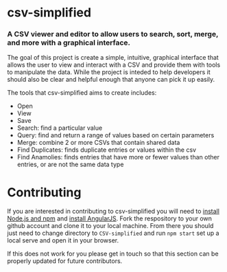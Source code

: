 # csv-simplified
### A CSV viewer and editor to allow users to search, sort, merge, and more with a graphical interface. 

The goal of this project is create a simple, intuitive, graphical interface that allows the user to view and interact with a CSV and provide them with tools to manipulate the data.  While the project is inteded to help developers it should also be clear and helpful enough that anyone can pick it up easily.

The tools that csv-simplified aims to create includes:
  - Open 
  - View 
  - Save
  - Search: find a particular value
  - Query: find and return a range of values based on certain parameters
  - Merge: combine 2 or more CSVs that contain shared data
  - Find Duplicates: finds duplicate entries or values within the csv
  - Find Anamolies: finds entries that have more or fewer values than other entries, or are not the same data type
  
# Contributing 
If you are interested in contributing to csv-simplified you will need to [install Node.js and npm](https://www.npmjs.com/get-npm) and [install AngularJS](https://angularjs.org/). Fork the respository to your own github account and clone it to your local machine.  From there you should just need to change directory to `CSV-simplified` and run `npm start` set up a local serve and open it in your browser.

If this does not work for you please get in touch so that this section can be properly updated for future contributors.